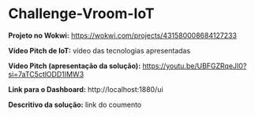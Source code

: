 # Challenge-Vroom-IoT

**Projeto no Wokwi:**
https://wokwi.com/projects/431580008684127233

**Vídeo Pitch de IoT:**
vídeo das tecnologias apresentadas

**Vídeo Pitch (apresentação da solução):**
https://youtu.be/UBFGZRqeJI0?si=7aTC5ctlODD1IMW3

**Link para o Dashboard:**
http://localhost:1880/ui

**Descritivo da solução:**
link do coumento
